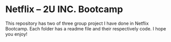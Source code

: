 ﻿# Netflix – 2U INC. Bootcamp
   
This repository has two of three group project I have done in Netflix Bootcamp. Each folder has a readme file and their respectively code. I hope you enjoy!
